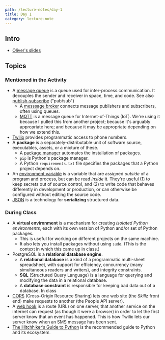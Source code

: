 ```yaml
---
path: /lecture-notes/day-1
title: Day 1
category: lecture-note
---
```


## Intro

* [Oliver's slides](/files/lecture-notes/day-1-oliver.pdf)

## Topics

### Mentioned in the Activity

* A [message queue](https://en.wikipedia.org/wiki/Message_queue) is a queue used for inter-process communication. It decouples the sender and receiver in space, time, and code. See also [publish-subscribe](https://en.wikipedia.org/wiki/Publish–subscribe_pattern) ("pub/sub")
  * A [messsage broker](https://en.wikipedia.org/wiki/Message_broker) connects message publishers and subscribers, often using queues.
  * [MQTT](http://mqtt.org) is a message queue for Internet-of-Things (IoT). We're using it because I pulled this from another project; because it's arguably appropriate here; and because it may be appropriate depending on how we extend this.
* [Twilio](https://www.twilio.com) provides programmatic access to phone numbers.
* A **package** is a separately-distributable unit of software source, executables, assets, or a mixture of these.
  * A [package manager](https://en.wikipedia.org/wiki/Package_manager) automates the installation of packages.
  * `pip` is Python's package manager.
  * A Python `requirements.txt` file specifies the packages that a Python project
    depends on.
* An [environment variable](https://en.wikipedia.org/wiki/Environment_variable) is a variable that are assigned *outside* of a program and process, but can be read *inside* it. They're useful (1) to keep secrets out of source control, and (2) to write code that behaves differently in development or production, or can otherwise be configured without editing the source code.
* [JSON](https://www.json.org/) is a technology for **serializing** structured data.

### During Class

* A **virtual environment** is a mechanism for creating *isolated Python environments*, each with its own version of Python and/or set of Python packages.
  * This is useful for working on different projects on the same machine.
  * It also lets you install packages without using `sudo`. (This is the context in which this came up in class.)
* PostgreSQL is a **relational database engine**.
  * A **relational database** is a kind of a programmatic multi-sheet spreadsheet, with support for efficiency, concurrency (many simultaneous readers and writers), and integrity constraints.
  * **SQL** (Structured Query Language) is a language for querying and modifying the data in a relational database.
  * A **database constraint** is responsible for keeping bad data out of a database. In class
* [CORS](https://developer.mozilla.org/en-US/docs/Web/HTTP/CORS) (Cross-Origin Resource Sharing) lets one web site (the *Skillz* front end) make requests to another (the People API server).
* A [web hook](https://en.wikipedia.org/wiki/Webhook) is a route (URL) on one server, that another service on the internet can request (as though it were a browser) in order to let the first server know that an event has happened. This is how Twilio lets our server know when an SMS message has been sent.
* [The Hitchhiker’s Guide to Python](http://docs.python-guide.org/en/latest/#the-hitchhiker-s-guide-to-python) is the recommended guide to Python and its ecosystem.

